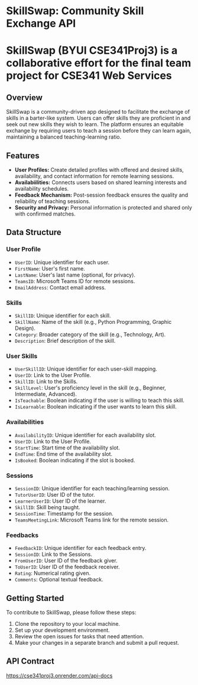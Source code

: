 # SkillSwap: Community Skill Exchange API

# SkillSwap (BYUI CSE341Proj3) is a collaborative effort for the final team project for CSE341 Web Services

## Overview

SkillSwap is a community-driven app designed to facilitate the exchange of skills in a barter-like system. Users can offer skills they are proficient in and seek out new skills they wish to learn. The platform ensures an equitable exchange by requiring users to teach a session before they can learn again, maintaining a balanced teaching-learning ratio.

## Features

- **User Profiles:** Create detailed profiles with offered and desired skills, availability, and contact information for remote learning sessions.
- **Availabiilities:** Connects users based on shared learning interests and availability schedules.
- **Feedback Mechanism:** Post-session feedback ensures the quality and reliability of teaching sessions.
- **Security and Privacy:** Personal information is protected and shared only with confirmed matches.

## Data Structure

### User Profile

- `UserID`: Unique identifier for each user.
- `FirstName`: User's first name.
- `LastName`: User's last name (optional, for privacy).
- `TeamsID`: Microsoft Teams ID for remote sessions.
- `EmailAddress`: Contact email address.

### Skills

- `SkillID`: Unique identifier for each skill.
- `SkillName`: Name of the skill (e.g., Python Programming, Graphic Design).
- `Category`: Broader category of the skill (e.g., Technology, Art).
- `Description`: Brief description of the skill.

### User Skills

- `UserSkillID`: Unique identifier for each user-skill mapping.
- `UserID`: Link to the User Profile.
- `SkillID`: Link to the Skills.
- `SkillLevel`: User's proficiency level in the skill (e.g., Beginner, Intermediate, Advanced).
- `IsTeachable`: Boolean indicating if the user is willing to teach this skill.
- `IsLearnable`: Boolean indicating if the user wants to learn this skill.

### Availabilities

- `AvailabilityID`: Unique identifier for each availability slot.
- `UserID`: Link to the User Profile.
- `StartTime`: Start time of the availability slot.
- `EndTime`: End time of the availability slot.
- `IsBooked`: Boolean indicating if the slot is booked.

### Sessions

- `SessionID`: Unique identifier for each teaching/learning session.
- `TutorUserID`: User ID of the tutor.
- `LearnerUserID`: User ID of the learner.
- `SkillID`: Skill being taught.
- `SessionTime`: Timestamp for the session.
- `TeamsMeetingLink`: Microsoft Teams link for the remote session.

### Feedbacks

- `FeedbackID`: Unique identifier for each feedback entry.
- `SessionID`: Link to the Sessions.
- `FromUserID`: User ID of the feedback giver.
- `ToUserID`: User ID of the feedback receiver.
- `Rating`: Numerical rating given.
- `Comments`: Optional textual feedback.

## Getting Started

To contribute to SkillSwap, please follow these steps:

1. Clone the repository to your local machine.
2. Set up your development environment.
3. Review the open issues for tasks that need attention.
4. Make your changes in a separate branch and submit a pull request.

## API Contract

https://cse341proj3.onrender.com/api-docs
